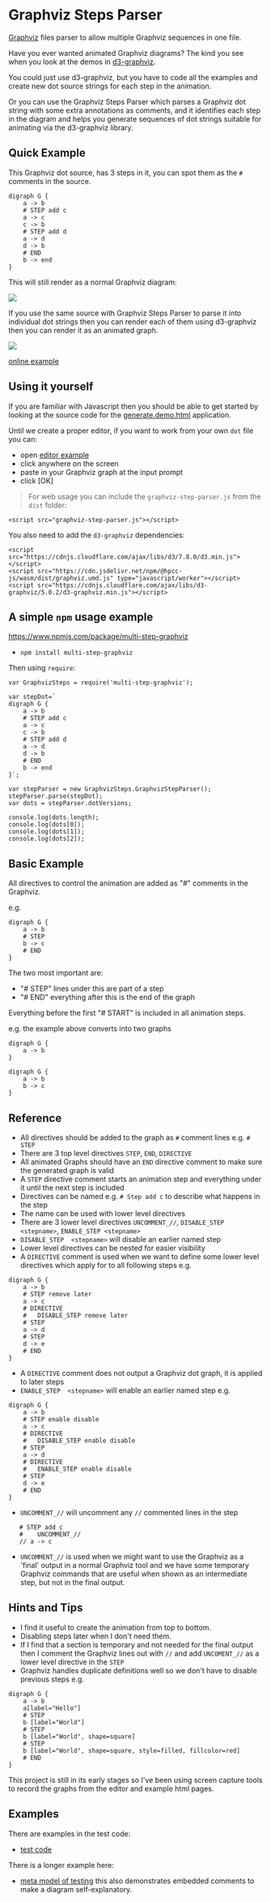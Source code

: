 # Graphviz Steps Parser

[Graphviz](https://graphviz.org/) files parser to allow multiple Graphviz sequences in one file.

Have you ever wanted animated Graphviz diagrams? The kind you see when you look at the
demos in [d3-graphviz](https://github.com/magjac/d3-graphviz).

You could just use d3-graphviz, but you have to code all the examples and create new dot source strings for each step in the animation.

Or you can use the Graphviz Steps Parser which parses a Graphviz dot string with some extra annotations as comments, and it identifies each step in the diagram and helps you generate sequences of dot strings suitable for animating via the d3-graphviz library.

## Quick Example

This Graphviz dot source, has 3 steps in it, you can spot them as the `#` comments in the source.

```
digraph G {
    a -> b
    # STEP add c
    a -> c
    c -> b
    # STEP add d
    a -> d
    d -> b
    # END
    b -> end
}
```

This will still render as a normal Graphviz diagram:

![](docs/images/3-step-dot.png)

If you use the same source with Graphviz Steps Parser to parse it into individual dot strings then you can render each of them using d3-graphviz then you can render it as an animated graph.

![](docs/images/anim-3-step.gif)

[online example](https://eviltester.github.io/graphviz-steps/generate.demo.html)

## Using it yourself

If you are familiar with Javascript then you should be able to get started by looking at the source code for the [generate.demo.html](https://github.com/eviltester/graphviz-steps/blob/main/docs/generate.demo.html) application.

Until we create a proper editor, if you want to work from your own `dot` file you can:

- open [editor example](https://eviltester.github.io/graphviz-steps/edit-anim.html)
- click anywhere on the screen
- paste in your Graphviz graph at the input prompt
- click [OK]

> For web usage you can include the `graphviz-step-parser.js` from the `dist` folder:

```
<script src="graphviz-step-parser.js"></script>
```

You also need to add the `d3-graphviz` dependencies:

```
<script src="https://cdnjs.cloudflare.com/ajax/libs/d3/7.8.0/d3.min.js"></script>
<script src="https://cdn.jsdelivr.net/npm/@hpcc-js/wasm/dist/graphviz.umd.js" type="javascript/worker"></script>
<script src="https://cdnjs.cloudflare.com/ajax/libs/d3-graphviz/5.0.2/d3-graphviz.min.js"></script>

```

## A simple `npm` usage example

https://www.npmjs.com/package/multi-step-graphviz

- `npm install multi-step-graphviz`

Then using `require`:

```
var GraphvizSteps = require('multi-step-graphviz');

var stepDot=`
digraph G {
    a -> b
    # STEP add c
    a -> c
    c -> b
    # STEP add d
    a -> d
    d -> b
    # END
    b -> end
}`;

var stepParser = new GraphvizSteps.GraphvizStepParser();
stepParser.parse(stepDot);
var dots = stepParser.dotVersions;

console.log(dots.length);
console.log(dots[0]);
console.log(dots[1]);
console.log(dots[2]);
```

## Basic Example

All directives to control the animation are added as "#" comments in the Graphviz.

e.g.

```
digraph G {
    a -> b
    # STEP
    b -> c
    # END
}
```

The two most important are:

- "# STEP" lines under this are part of a step
- "# END" everything after this is the end of the graph

Everything before the first "# START" is included in all animation steps.

e.g. the example above converts into two graphs

```
digraph G {
    a -> b
}
```

```
digraph G {
    a -> b
    b -> c
}
```

## Reference

- All directives should be added to the graph as `#` comment lines e.g. `# STEP`
- There are 3 top level directives `STEP`, `END`, `DIRECTIVE`
- All animated Graphs should have an `END` directive comment to make sure the generated graph is valid
- A `STEP` directive comment starts an animation step and everything under it until the next step is included
- Directives can be named e.g. `# Step add c` to describe what happens in the step
- The name can be used with lower level directives
- There are 3 lower level directives `UNCOMMENT_//`, `DISABLE_STEP <stepname>`, `ENABLE_STEP <stepname>`
- `DISABLE_STEP  <stepname>` will disable an earlier named step
- Lower level directives can be nested for easier visibility
- A `DIRECTIVE` comment is used when we want to define some lower level directives which apply for to all following steps e.g.

```
digraph G {
    a -> b
    # STEP remove later
    a -> c
    # DIRECTIVE
    #   DISABLE_STEP remove later
    # STEP
    a -> d
    # STEP
    d -> e
    # END
}
```

- A `DIRECTIVE` comment does not output a Graphviz dot graph, it is applied to later steps
- `ENABLE_STEP  <stepname>` will enable an earlier named step e.g.

```
digraph G {
    a -> b
    # STEP enable disable
    a -> c
    # DIRECTIVE
    #   DISABLE_STEP enable disable
    # STEP
    a -> d
    # DIRECTIVE
    #   ENABLE_STEP enable disable
    # STEP
    d -> e
    # END
}
```

- `UNCOMMENT_//` will uncomment any `//` commented lines in the step

```
   # STEP add c
   #    UNCOMMENT_//
   // a -> c
```

- `UNCOMMENT_//` is used when we might want to use the Graphviz as a 'final' output in a normal Graphviz tool and we have some temporary Graphviz commands that are useful when shown as an intermediate step, but not in the final output.


## Hints and Tips

- I find it useful to create the animation from top to bottom.
- Disabling steps later when I don't need them.
- If I find that a section is temporary and not needed for the final output then I comment the Graphviz lines out with `//` and add `UNCOMENT_//` as a lower level directive in the `STEP`
- Graphviz handles duplicate definitions well so we don't have to disable previous steps e.g.

```
digraph G {
    a -> b
    a[label="Hello"]
    # STEP
    b [label="World"]
    # STEP
    b [label="World", shape=square]
    # STEP
    b [label="World", shape=square, style=filled, fillcolor=red]
    # END
}
```

This project is still in its early stages so I've been using screen capture tools to record the graphs from the editor and example html pages.

## Examples

There are examples in the test code:

- [test code](https://github.com/eviltester/graphviz-steps/blob/main/src/library/graphvizStepParser.test.ts)

There is a longer example here:

- [meta model of testing](https://github.com/eviltester/graphviz-steps/blob/main/examples/001-meta-model-of-software-testing.test.dot) this also demonstrates embedded comments to make a diagram self-explanatory.

